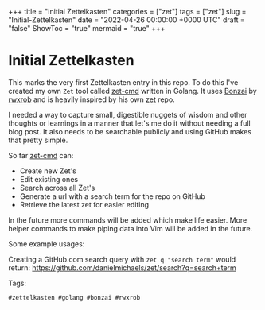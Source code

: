 +++
title = "Initial Zettelkasten"
categories = ["zet"]
tags = ["zet"]
slug = "Initial-Zettelkasten"
date = "2022-04-26 00:00:00 +0000 UTC"
draft = "false"
ShowToc = "true"
mermaid = "true"
+++

# Initial Zettelkasten

This marks the very first Zettelkasten entry in this repo. To do this I've created my own
`Zet` tool called [zet-cmd] written in Golang. It uses [Bonzai] by [rwxrob] and is heavily
inspired by his own [zet] repo.

I needed a way to capture small, digestible nuggets of wisdom and other thoughts or learnings
in a manner that let's me do it without needing a full blog post. It also needs to be
searchable publicly and using GitHub makes that pretty simple.

So far [zet-cmd] can:

- Create new Zet's
- Edit existing ones
- Search across all Zet's
- Generate a url with a search term for the repo on GitHub
- Retrieve the latest zet for easier editing

In the future more commands will be added which make life easier. More helper commands to make
piping data into Vim will be added in the future.

Some example usages:

Creating a GitHub.com search query with `zet q "search term"` would return:
https://github.com/danielmichaels/zet/search?q=search+term

Tags:

    #zettelkasten #golang #bonzai #rwxrob

[rwxrob]: https://github.com/rwxrob
[zet]: https://github.com/rwxrob/zet
[Bonzai]: https://github.com/rwxrob/bonzai
[zet-cmd]: https://github.com/danielmichaels/zet-cmd
